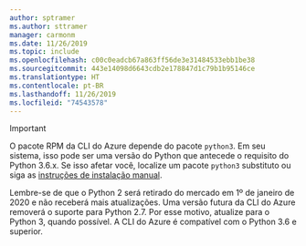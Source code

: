 ```yaml
---
author: sptramer
ms.author: sttramer
manager: carmonm
ms.date: 11/26/2019
ms.topic: include
ms.openlocfilehash: c00c0eadcb67a863ff56de3e31484533ebb1be38
ms.sourcegitcommit: 443e14098d6643cdb2e178847d1c79b1b95146ce
ms.translationtype: HT
ms.contentlocale: pt-BR
ms.lasthandoff: 11/26/2019
ms.locfileid: "74543578"
---
```

> [!IMPORTANT]
>
> O pacote RPM da CLI do Azure depende do pacote `python3`. Em seu sistema, isso pode ser uma versão do Python que antecede o requisito do Python 3.6.x. Se isso afetar você, localize um pacote `python3` substituto ou siga as [instruções de instalação manual](../install-azure-cli-linux.md).
>
> Lembre-se de que o Python 2 será retirado do mercado em 1º de janeiro de 2020 e não receberá mais atualizações. Uma versão futura da CLI do Azure removerá o suporte para Python 2.7. Por esse motivo, atualize para o Python 3, quando possível. A CLI do Azure é compatível com o Python 3.6 e superior.
